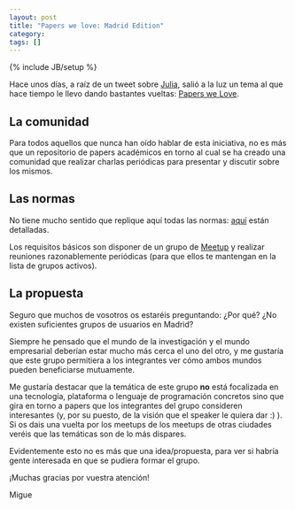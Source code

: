 ```yaml
---
layout: post
title: "Papers we love: Madrid Edition"
category: 
tags: []
---
```

{% include JB/setup %}

Hace unos días, a raíz de un tweet sobre [Julia](http://julialang.org/), salió a la luz un tema al que hace tiempo le llevo dando bastantes vueltas: [Papers we Love](http://papers-we-love.github.io/).


La comunidad
-----------------

Para todos aquellos que nunca han oído hablar de esta iniciativa, no es más que un repositorio de papers académicos en torno al cual se ha creado una comunidad que realizar charlas periódicas para presentar y discutir sobre los mismos.

Las normas
-----------------

No tiene mucho sentido que replique aquí todas las normas: [aquí](https://github.com/papers-we-love/papers-we-love/wiki/Creating-a-PWL-chapter) están detalladas.

Los requisitos básicos son disponer de un grupo de [Meetup](http://www.meetup.com) y realizar reuniones razonablemente periódicas (para que ellos te mantengan en la lista de grupos activos).

La propuesta
-----------------

Seguro que muchos de vosotros os estaréis preguntando: ¿Por qué? ¿No existen suficientes grupos de usuarios en Madrid?

Siempre he pensado que el mundo de la investigación y el mundo empresarial deberían estar mucho más cerca el uno del otro, y me gustaría que este grupo permitiera a los integrantes ver cómo ambos mundos pueden beneficiarse mutuamente.

Me gustaría destacar que la temática de este grupo __no__ está focalizada en una tecnología, plataforma o lenguaje de programación concretos sino que gira en torno a papers que los integrantes del grupo consideren interesantes (y, por su puesto, de la visión que el speaker le quiera dar :) ). Si os dais una vuelta por los meetups de los meetups de otras ciudades veréis que las temáticas son de lo más dispares.


Evidentemente esto no es más que una idea/propuesta, para ver si habría gente interesada en que se pudiera formar el grupo.

¡Muchas gracias por vuestra atención!

Migue